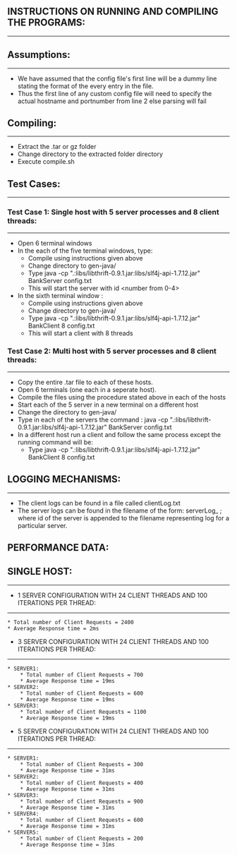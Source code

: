 ## INSTRUCTIONS ON RUNNING AND COMPILING THE PROGRAMS:
-------------------------------------------------------

## Assumptions:
-------------
* We have assumed that the config file's first line will be a dummy line stating the format of the every entry in the file.
* Thus the first line of any custom config file will need to specify the actual hostname and portnumber from line 2 else parsing will fail

## Compiling:
-------------
* Extract the .tar or gz folder
* Change directory to the extracted folder directory
* Execute compile.sh

## Test Cases:
--------------------

### Test Case 1: Single host with 5 server processes and 8 client threads:
-----------------------------------------------------------------------
* Open 6 terminal windows
* In the each of the five terminal windows, type:
    * Compile using instructions given above
    * Change directory to gen-java/
    * Type java -cp ".:libs/libthrift-0.9.1.jar:libs/slf4j-api-1.7.12.jar" BankServer <server-id> config.txt
    * This will start the server with id <number from 0-4>
* In the sixth terminal window :
    * Compile using instructions given above
    * Change directory to gen-java/
    * Type java -cp ".:libs/libthrift-0.9.1.jar:libs/slf4j-api-1.7.12.jar" BankClient 8 config.txt
    * This will start a client with 8 threads

### Test Case 2: Multi host with 5 server processes and 8 client threads:
-----------------------------------------------------------------------
* Copy the entire .tar file to each of these hosts.
* Open 6 terminals (one each in a seperate host).
* Compile the files using the procedure stated above in each of the hosts
* Start each of the 5 server in a new terminal on a different host
* Change the directory to gen-java/
* Type in each of the servers the command : java -cp ".:libs/libthrift-0.9.1.jar:libs/slf4j-api-1.7.12.jar" BankServer <id of server> config.txt
* In a different host run a client and follow the same process except the running command will be:
    * Type java -cp ".:libs/libthrift-0.9.1.jar:libs/slf4j-api-1.7.12.jar" BankClient 8 config.txt


## LOGGING MECHANISMS:
--------------------
* The client logs can be found in a file called clientLog.txt
* The server logs can be found in the filename of the form: serverLog_<id> ; where id of the server is appended to the filename representing log for a
particular server.

## PERFORMANCE DATA:
## SINGLE HOST:
-------------                                                                                                  
* 1 SERVER CONFIGURATION WITH 24 CLIENT THREADS AND 100 ITERATIONS PER THREAD:
------------------------------------------------------------------------------
    * Total number of Client Requests = 2400
    * Average Response time = 2ms

* 3 SERVER CONFIGURATION WITH 24 CLIENT THREADS AND 100 ITERATIONS PER THREAD:
------------------------------------------------------------------------------
    * SERVER1:
        * Total number of Client Requests = 700
        * Average Response time = 19ms
    * SERVER2:
        * Total number of Client Requests = 600
        * Average Response time = 19ms
    * SERVER3:
        * Total number of Client Requests = 1100
        * Average Response time = 19ms
* 5 SERVER CONFIGURATION WITH 24 CLIENT THREADS AND 100 ITERATIONS PER THREAD:
------------------------------------------------------------------------------
    * SERVER1:
        * Total number of Client Requests = 300
        * Average Response time = 31ms
    * SERVER2:
        * Total number of Client Requests = 400
        * Average Response time = 31ms
    * SERVER3:
        * Total number of Client Requests = 900
        * Average Response time = 31ms
    * SERVER4:
        * Total number of Client Requests = 600
        * Average Response time = 31ms
    * SERVER5:
        * Total number of Client Requests = 200
        * Average Response time = 31ms
